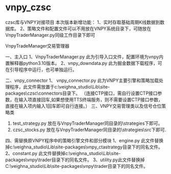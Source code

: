 # vnpy_czsc
czsc库与VNPY对接项目
本次版本新增功能：
1、实时存取基础周期K线数据到数据库。
2、策略文件和配置文件可以不用放在VNPY系统目录下，可随放在VnpyTraderManager.py同级工作目录下即可

VnpyTradeManager交易管理器

一、主入口
1、VnpyTraderManager.py 此为引导入口文件，配置环境为vnpy内置解释器python3.10版本。
2、vnpy_downdata.py 此为掘金数据下载程序，可在引导程序中运行，也可单独运行。

二、vnpy_connector
1、 vnpy_connector.py 此为VNPY主要引擎和策略加载处理程序，此文件需放置于c:\veighna_studio\Lib\site-packages\czsc\connectors目录下。
（连接CTP接口，需自行设置CTP接口参数，在输入项直接回车,如果想使用TTS终端服务，则不需要设置CTP接口参数，直接在输入项内输入1回车即可自行连接。）
三、VNPY交易管理类以及信号仓位策略类
1. test_strategy.py 放在与VnpyTraderManager同目录的\strategies下即可。
2. czsc_stocks.py 放在与VnpyTraderManager同目录的\strategies\src下即可.

四、需替换原VNPY程序中的策略引擎文件和部分模块
1、engine.py 此文件替换掉c:\veighna_studio\Lib\site-packages\vnpy_ctastrategy目录下的同名文件。
2、constant.py 此文件替换掉c:\veighna_studio\Lib\site-packages\vnpy\trader目录下的同名文件。
3、utility.py此文件替换掉C:\veighna_studio\Lib\site-packages\vnpy\trader目录下的同名文件。






